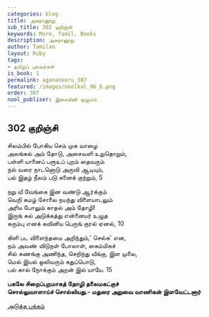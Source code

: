 ```yaml
---
categories: blog
title: அகநானூறு
sub_title: 302 குறிஞ்சி
keywords: More, Tamil, Books
description: அகநானூறு
author: Tamilan
layout: Ruby
tags:
- தமிழ்ப் புலவர்கள்
is_book: 1
permalink: agananooru_307
featured: /images/noolkal_96_6.png
order: 307
nool_publiser: இசையினி குழுமம்
---
```



## 302 குறிஞ்சி

சிலம்பில் போகிய செம் முக வாழை  
அலங்கல் அம் தோடு, அசைவளி உறுதொறும்,  
பள்ளி யானைப் பரூஉப் புறம் தைவரும்  
நல் வரை நாடனொடு அருவி ஆடியும்,  
பல் இதழ் நீலம் படு சுனைக் குற்றும், 5

நறு வீ வேங்கை இன வண்டு ஆர்க்கும்  
வெறி கமழ் சோலை நயந்து விளையாடலும்  
அரிய போலும் காதல் அம் தோழி!  
இருங் கல் அடுக்கத்து என்னையர் உழுத  
கரும்பு எனக் கவினிய பெருங் குரல் ஏனல், 10

கிளி பட விளைந்தமை அறிந்தும்,' செல்க' என,  
நம் அவண் விடுநள் போலாள், கைம்மிகச்  
சில் சுணங்கு அணிந்த, செறிந்து வீங்கு, இள முலை,  
மெல் இயல் ஒலிவரும் கதுப்பொடு,  
பல் கால் நோக்கும் அறன் இல் யாயே. 15

**பகலே சிறைப்புறமாகத் தோழி தலைமகட்குச்  
சொல்லுவாளாய்ச் சொல்லியது.- மதுரை அறுவை வாணிகன் இளவேட்டனார்**

[அடுத்த பக்கம்](agananooru_308)